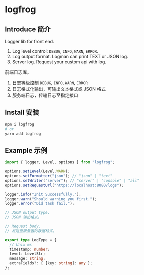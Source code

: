 # logfrog

## Introduce 简介

Logger lib for front end.

1. Log level control: `DEBUG`, `INFO`, `WARN`, `ERROR`.
2. Log output format. Logman can print TEXT or JSON log.
3. Server log. Request your custom api with log.

前端日志库。

1. 日志等级控制 `DEBUG`, `INFO`, `WARN`, `ERROR`
2. 日志格式化输出，可输出文本格式或 JSON 格式
3. 服务端日志，传输日志至指定接口

## Install 安装

```bash
npm i logfrog
# or
yarn add logfrog
```

## Example 示例

```ts
import { logger, Level, options } from "logfrog";

options.setLevel(Level.WARN);
options.setFormatter("json"); // "json" | "text"
options.setWriter("server"); // "server" | "console" | "all"
options.setRequestUrl("https://localhost:8080/logs");

logger.info("Init Successfully.");
logger.warn("Should warning you first.");
logger.error("Did task fail.");
```

```ts
// JSON output type.
// JSON 输出格式。

// Request body.
// 发送至服务器的数据格式。

export type LogType = {
  // Unix ms
  timestamp: number;
  level: LevelStr;
  message: string;
  extraFields?: { [key: string]: any };
};
```
